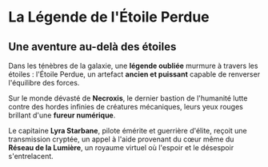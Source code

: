 # La Légende de l'Étoile Perdue

## Une aventure au-delà des étoiles

Dans les ténèbres de la galaxie, une **légende oubliée** murmure à travers les étoiles : l'Étoile Perdue, un artefact **ancien et puissant** capable de renverser l'équilibre des forces. 

Sur le monde dévasté de **Necroxis**, le dernier bastion de l'humanité lutte contre des hordes infinies de créatures mécaniques, leurs yeux rouges brillant d'une **fureur numérique**. 

Le capitaine **Lyra Starbane**, pilote émérite et guerrière d'élite, reçoit une transmission cryptée, un appel à l'aide provenant du cœur même du **Réseau de la Lumière**, un royaume virtuel où l'espoir et le désespoir s'entrelacent.

